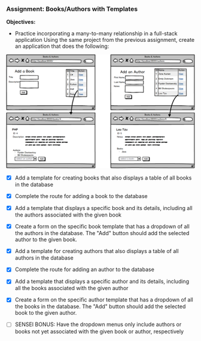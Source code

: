 ### Assignment: Books/Authors with Templates

**Objectives:**

- Practice incorporating a many-to-many relationship in a full-stack application
Using the same project from the previous assignment, create an application that does the following:

![](Books_Authors_(Django).png)

- [x] Add a template for creating books that also displays a table of all books in the database

- [x] Complete the route for adding a book to the database

- [x] Add a template that displays a specific book and its details, including all the authors associated with the given book

- [x] Create a form on the specific book template that has a dropdown of all the authors in the database. The "Add" button should add the selected author to the given book.

- [x] Add a template for creating authors that also displays a table of all authors in the database

- [x] Complete the route for adding an author to the database

- [x] Add a template that displays a specific author and its details, including all the books associated with the given author

- [x] Create a form on the specific author template that has a dropdown of all the books in the database. The "Add" button should add the selected book to the given author.

- [ ] SENSEI BONUS: Have the dropdown menus only include authors or books not yet associated with the given book or author, respectively